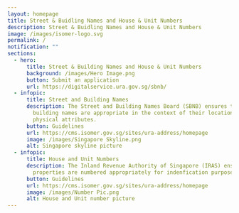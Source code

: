 ```yaml
---
layout: homepage
title: Street & Buidling Names and House & Unit Numbers
description: Street & Buidling Names and House & Unit Numbers
image: /images/isomer-logo.svg
permalink: /
notification: ""
sections:
  - hero:
      title: Street & Building Names and House & Unit Numbers
      background: /images/Hero Image.png
      button: Submit an application
      url: https://digitalservice.ura.gov.sg/sbnb/
  - infopic:
      title: Street and Building Names
      description: The Street and Building Names Board (SBNB) ensures that street and
        building names are appropriate in the context of their location and
        physical attributes.
      button: Guidelines
      url: https://cms.isomer.gov.sg/sites/ura-address/homepage
      image: /images/Singapore Skyline.png
      alt: Singapore skyline picture
  - infopic:
      title: House and Unit Numbers
      description: The Inland Revenue Authority of Singapore (IRAS) ensures that
        properties are numbered appropriately for indenfication purposes.
      button: Guidelines
      url: https://cms.isomer.gov.sg/sites/ura-address/homepage
      image: /images/Number Pic.png
      alt: House and Unit number picture
---
```



